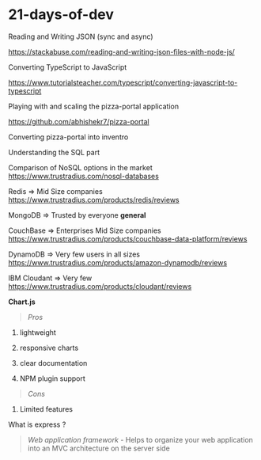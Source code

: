 # 21-days-of-dev

Reading and Writing JSON (sync and async)

https://stackabuse.com/reading-and-writing-json-files-with-node-js/

Converting TypeScript to JavaScript

https://www.tutorialsteacher.com/typescript/converting-javascript-to-typescript

Playing with and scaling the pizza-portal application

https://github.com/abhishekr7/pizza-portal

Converting pizza-portal into inventro

Understanding the SQL part 

Comparison of NoSQL options in the market
https://www.trustradius.com/nosql-databases


Redis => Mid Size companies
https://www.trustradius.com/products/redis/reviews

MongoDB => Trusted by everyone
**general** 

CouchBase => Enterprises Mid Size companies
https://www.trustradius.com/products/couchbase-data-platform/reviews

DynamoDB => Very few users in all sizes
https://www.trustradius.com/products/amazon-dynamodb/reviews

IBM Cloudant => Very few
https://www.trustradius.com/products/cloudant/reviews

**Chart.js**
> *Pros*

 1. lightweight

 2. responsive charts

 3. clear documentation

 4. NPM plugin support

> *Cons*

 1. Limited features

What is express ?
> *Web application framework* - 
> Helps to organize your web application into an MVC architecture on the server side
